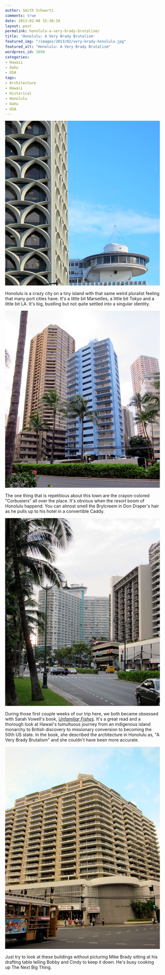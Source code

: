 ```yaml
---
author: Smith Schwartz
comments: true
date: 2013-02-08 15:38:29
layout: post
permalink: honolulu-a-very-brady-brutalism/
title: 'Honolulu: A Very Brady Brutalism'
featured_img: "/images/2013/02/very-brady-honolulu.jpg"
featured_alt: "Honolulu: A Very Brady Brutalism"
wordpress_id: 1650
categories:
- Hawaii
- Oahu
- USA
tags:
- Architecture
- Hawaii
- Historical
- Honolulu
- Oahu
- USA
---
```


![honolulu-crop](/images/2013/02/honolulu-crop.jpg)

Honolulu is a crazy city on a tiny island with that same weird pluralist feeling that many port cities have. It's a little bit Marseilles, a little bit Tokyo and a little bit LA. It's big, bustling but not quite settled into a singular identity.

![blue-buliding-honolulu](/images/2013/02/blue-buliding-honolulu.jpg)

The one thing that is repetitious about this town are the crayon-colored "Corbusiers" all over the place. It's obvious when the resort boom of Honolulu happend. You can almost smell the Brylcreem in Don Draper's hair as he pulls up to his hotel in a convertible Caddy.

![building-honolulu](/images/2013/02/building-honolulu.jpg)

During those first couple weeks of our trip here, we both became obsessed with Sarah Vowell's book, _[Unfamiliar Fishes](http://www.amazon.com/Unfamiliar-Fishes-Sarah-Vowell/dp/159448564X)_. It's a great read and a thorough look at Hawaii's tumultuous journey from an indigenous island monarchy to British discovery to missionary conversion to becoming the 50th US state. In the book, she described the architecture in Honolulu as, "A Very Brady Brutalism" and she couldn't have been more accurate. 

![square-bldg](/images/2013/02/square-bldg.jpg)

Just try to look at these buildings without picturing Mike Brady sitting at his drafting table telling Bobby and Cindy to keep it down. He's busy cooking up The Next Big Thing. 
